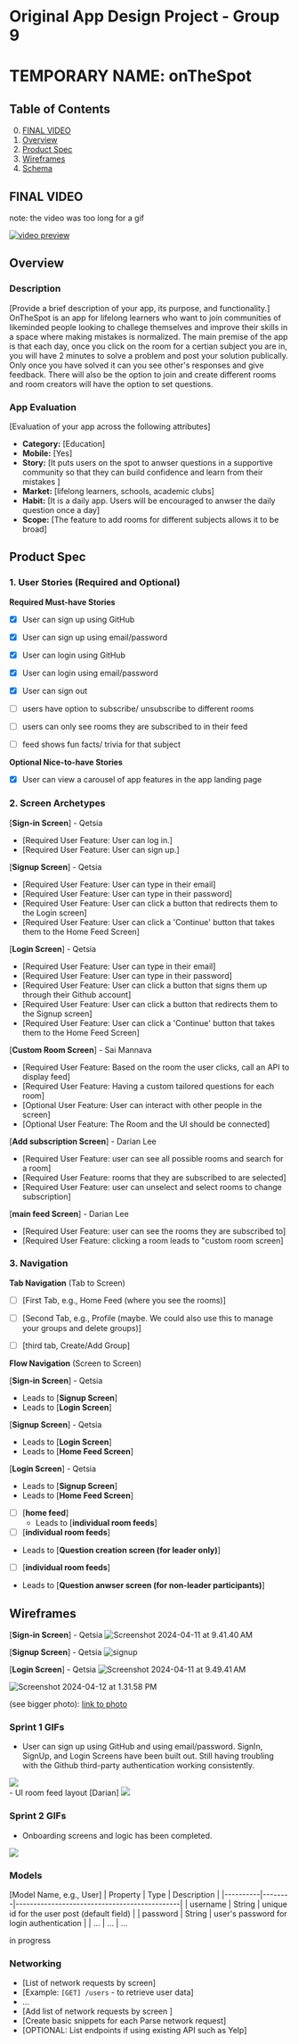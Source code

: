 Original App Design Project - Group 9
===

# TEMPORARY NAME: onTheSpot

## Table of Contents

0. [FINAL VIDEO](#FINAL-VIDEO)
1. [Overview](#Overview)
2. [Product Spec](#Product-Spec)
3. [Wireframes](#Wireframes)
4. [Schema](#Schema)


## FINAL VIDEO

note: the video was too long for a gif 

[![video preview](https://img.youtube.com/vi/YOUTUBE_VIDEO_ID_HERE/0.jpg)](https://www.youtube.com/watch?v=Qzdr9HC-u10)


## Overview


### Description

[Provide a brief description of your app, its purpose, and functionality.]
OnTheSpot is an app for lifelong learners who want to join communities of likeminded people looking to challege themselves and improve their skills in a space where making mistakes is normalized. The main premise of the app is that each day, once you click on the room for a certian subject you are in, you will have 2 minutes to solve a problem and post your solution publically. Only once you have solved it can you see other's responses and give feedback. There will also be the option to join and create different rooms and room creators will have the option to set questions. 

### App Evaluation

[Evaluation of your app across the following attributes]
- **Category:** [Education]
- **Mobile:** [Yes]
- **Story:**  [It puts users on the spot to anwser questions in a supportive community so that they can build confidence and learn from their mistakes ]
- **Market:** [lifelong learners, schools, academic clubs]
- **Habit:** [It is a daily app. Users will be encouraged to anwser the daily question once a day]
- **Scope:** [The feature to add rooms for different subjects allows it to be broad]

## Product Spec

### 1. User Stories (Required and Optional)

**Required Must-have Stories**
- [x] User can sign up using GitHub
- [x] User can sign up using email/password
- [x] User can login using GitHub
- [x] User can login using email/password
- [x] User can sign out 
      
- [ ] users have option to subscribe/ unsubscribe to different rooms
- [ ] users can only see rooms they are subscribed to in their feed
- [ ] feed shows fun facts/ trivia for that subject 


**Optional Nice-to-have Stories**
- [x] User can view a carousel of app features in the app landing page 


### 2. Screen Archetypes
  [**Sign-in Screen**] - Qetsia 
* [Required User Feature: User can log in.]
* [Required User Feature: User can sign up.]


[**Signup Screen**] - Qetsia
* [Required User Feature: User can type in their email]
* [Required User Feature: User can type in their password]
* [Required User Feature: User can click a button that redirects them to the Login screen]
* [Required User Feature: User can click a 'Continue' button that takes them to the Home Feed Screen]


[**Login Screen**] - Qetsia 
* [Required User Feature: User can type in their email]
* [Required User Feature: User can type in their password]
* [Required User Feature: User can click a button that signs them up through their Github account]
* [Required User Feature: User can click a button that redirects them to the Signup screen]
* [Required User Feature: User can click a 'Continue' button that takes them to the Home Feed Screen]

[**Custom Room Screen**] - Sai Mannava 
* [Required User Feature: Based on the room the user clicks, call an API to display feed]
* [Required User Feature: Having a custom tailored questions for each room]
* [Optional User Feature: User can interact with other people in the screen]
* [Optional User Feature: The Room and the UI should be connected]


[**Add subscription  Screen**] - Darian Lee 
* [Required User Feature: user can see all possible rooms and search for a room]
* [Required User Feature: rooms that they are subscribed to are selected]
* [Required User Feature: user can unselect and select rooms to change subscription]

[**main feed  Screen**] - Darian Lee 
* [Required User Feature: user can see the rooms they are subscribed to]
* [Required User Feature: clicking a room leads to "custom room screen]


### 3. Navigation

**Tab Navigation** (Tab to Screen)


- [ ] [First Tab, e.g., Home Feed (where you see the rooms)]
- [ ] [Second Tab, e.g., Profile (maybe. We could also use this to manage your groups and delete groups)]
- [ ] [third tab, Create/Add Group]


**Flow Navigation** (Screen to Screen)

[**Sign-in Screen**] - Qetsia
  * Leads to [**Signup Screen**]
  * Leads to [**Login Screen**]
  
[**Signup Screen**] - Qetsia
  * Leads to [**Login Screen**]
  * Leads to [**Home Feed Screen**]
  
 [**Login Screen**] - Qetsia 
  * Leads to [**Signup Screen**]
  * Leads to [**Home Feed Screen**]

- [ ] [**home feed**]
  * Leads to [**individual room feeds**] 
 - [ ] [**individual room feeds**]
  * Leads to [**Question creation screen (for leader only)**] 
 - [ ] [**individual room feeds**]
  * Leads to [**Question anwser screen (for non-leader participants)**] 


## Wireframes
[**Sign-in Screen**] - Qetsia 
![Screenshot 2024-04-11 at 9.41.40 AM](https://hackmd.io/_uploads/rkm1mcHeC.png)

[**Signup Screen**] - Qetsia 
![signup ](https://hackmd.io/_uploads/rJIIBcSlA.png)


[**Login Screen**] - Qetsia 
![Screenshot 2024-04-11 at 9.49.41 AM](https://hackmd.io/_uploads/HkPTEqBgC.png)

![Screenshot 2024-04-12 at 1.31.58 PM](https://hackmd.io/_uploads/rkGUcMvgC.png)

(see bigger photo):
[link to photo](https://drive.google.com/file/d/1XB08leobC5-mNciZEe_IRtdgFabKcy_A/view)


### Sprint 1 GIFs
- User can sign up using GitHub and using email/password. SignIn, SignUp, and Login Screens have been built out. Still having troubling with the Github third-party authentication working consistently.
<div>
    <a href="https://www.loom.com/share/03a4852bd0a54365aeec532b84cd3ea3">
      <img style="max-width:300px;" src="https://cdn.loom.com/sessions/thumbnails/03a4852bd0a54365aeec532b84cd3ea3-with-play.gif">
    </a>
  </div>
- UI room feed layout [Darian]
<img style="max-width:300px;" src="Screenshot 2024-04-19 at 7.35.05 PM.png">


### Sprint 2 GIFs
- Onboarding screens and logic has been completed.
<div>
    <a href="https://www.loom.com/share/57ddcd9e1ba84068a40b9d556d2941bd">
      <img style="max-width:300px;" src="https://cdn.loom.com/sessions/thumbnails/57ddcd9e1ba84068a40b9d556d2941bd-with-play.gif">
    </a>
</div>



### Models

[Model Name, e.g., User]
| Property | Type   | Description                                  |
|----------|--------|----------------------------------------------|
| username | String | unique id for the user post (default field)   |
| password | String | user's password for login authentication      |
| ...      | ...    | ...                          

in progress 

### Networking

- [List of network requests by screen]
- [Example: `[GET] /users` - to retrieve user data]
- ...
- [Add list of network requests by screen ]
- [Create basic snippets for each Parse network request]
- [OPTIONAL: List endpoints if using existing API such as Yelp]
